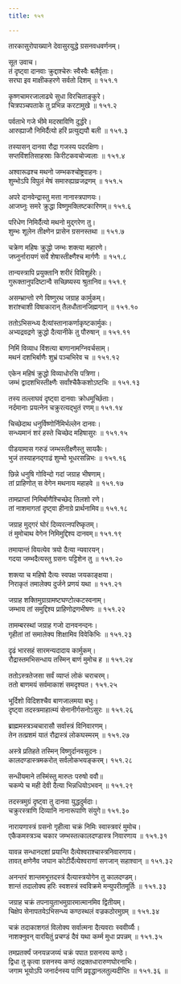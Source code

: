 ```yaml
---
title: १५१

---
```

तारकासुरोपाख्याने देवासुरयुद्धे ग्रसनवधवर्णनम्।  
  
सूत उवाच।  
तं दृष्ट्वा दानवाः क्रुद्दाश्चेरुः स्वैस्वैः बलैर्वृताः।  
सरघा इव माक्षीकहरणे सर्वतो दिशम् ॥ १५१.१  
  
कृष्णचामरजालाढ्ये सुधा विरचिताङ्कुरे।  
चित्रपञ्चपताके तु प्रभिन्न करटामुखे ॥ १५१.२  
  
पर्वताभे गजे भीमे मदस्राविणि दुर्द्धरे।  
आरुह्याजौ निमिर्दैत्यो हरिं प्रत्युद्ययौ बली ॥ १५१.३  
  
तस्यासन् दानवा रौद्रा गजस्य पदरक्षिणः।  
सप्तविंशतिसाहस्राः किरीटकवचोज्वलाः ॥ १५१.४  
  
अश्वारूढश्च मथनो जम्भकश्चोष्ट्रवाहनः।  
शुम्भोऽपि विपुलं मेषं समारुह्याव्रजद्रणम् ॥ १५१.५  
  
अपरे दानवेन्द्रास्तु मत्ता नानास्त्रपाणयः।  
आजघ्नुः समरे क्रुद्धा विष्णुमक्लिष्टकारिणम्॥ १५१.६  
  
परिधेण निमिर्दैत्यो मथनो मुद्गरेण तु।  
शुम्भः शूलेन तीक्ष्णेन प्रासेन ग्रसनस्तथा ॥ १५१.७  
  
चक्रेण महिषः क्रुद्धो जम्भः शक्त्या महारणे।  
जघ्नुर्नारायणं सर्वे शेषास्तीक्ष्णैश्च मार्गणैः ॥ १५१.८  
  
तान्यस्त्रापि प्रयुक्तानि शरीरं विविशुर्हरेः।  
गुरूक्तानुपदिष्टान्वै सच्छिष्यस्य श्रुतानिव॥ १५१.९  
  
असम्भ्रान्तो रणे विष्णुरथ जग्राह कार्मुकम्।  
शरांश्चाशी विषाकारान् तैलधौतानजिह्मगान् ॥ १५१.१०  
  
ततोऽभिसन्ध्य दैत्यांस्तानाकर्णाकृष्टकार्मुकः।  
अभ्यद्रवद्रणे क्रुद्धो दैत्यानीके तु पौरुषान् ॥ १५१.११  
  
निमिं विव्याध विंशत्या बाणानामग्निवर्चसाम्।  
मथनं दशभिर्बाणैः शुभ्रं पञ्चभिरेव च ॥ १५१.१२  
  
एकेन महिषं क्रुद्धो विव्याधोरसि पत्रिणा।  
जम्भं द्वादशभिस्तीक्ष्णैः सर्वांश्चैकैकशोऽष्टभिः ॥ १५१.१३  
  
तस्य तल्लाघवं दृष्ट्वा दानवाः क्रोधमूर्च्छिताः।  
नर्दमानाः प्रयत्नेन चक्रुरत्यद्भुतं रणम्॥ १५१.१४  
  
चिच्छेदाथ धनुर्विष्णोर्निमिर्भल्लेन दानवः।  
सन्ध्यमानं शरं हस्ते चिच्छेद महिषासुरः ॥ १५१.१५  
  
पीडयामास गरुडं जम्भस्तीक्ष्णैस्तु सायकैः।  
भुजं तस्याहनद्गाढं शुम्भो भूधरसन्निभः ॥ १५१.१६  
  
छिन्ने धनुषि गोविन्दो गदां जग्राह भीषणाम्।  
तां प्राहिणोत् स वेगेन मथनाय महाहवे ॥ १५१.१७  
  
तामप्राप्तां निमिर्बाणैश्चिच्छेद तिलशो रणे।  
तां नाशमागतां दृष्ट्वा हीनाग्रे प्रार्थनामिव॥ १५१.१८  
  
जग्राह मुद्गरं घोरं दिव्यरत्नपरिष्कृतम्।  
तं मुमोचाथ वेगेन निमिमुद्दिश्य दानवम्॥ १५१.१९  
  
तमायान्तं वियत्येव त्रयो दैत्या न्यवारयन्।  
गदया जम्भदैत्यस्तु ग्रसनः पट्टिशेन तु ॥ १५१.२०  
  
शक्त्या च महिषो दैत्यः स्वपक्ष जयकाङ्क्षया।  
निराकृतं तमालेक्य दुर्जने प्रणयं यथा ॥ १५१.२१  
  
जग्राह शक्तिमुग्राग्रामष्टघण्टोत्कटस्वनाम्।  
जम्भाय तां समुद्दिश्य प्राहिणोद्रणभीषणः ॥ १५१.२२  
  
तामम्बरस्थां जग्राह गजो दानवनन्दनः।  
गृहीतां तां समालेक्य शिक्षामिव विवेकिभिः ॥ १५१.२३  
  
दृढं भारसहं सारमन्यदादाय कार्मुकम्।  
रौद्रास्तमभिसन्धाय तस्मिन् बाणं मुमोच ह ॥ १५१.२४  
  
ततोऽस्त्रतेजसा सर्वं व्याप्तं लोकं चराचरम्।  
ततो बाणमयं सर्वमाकाशं समदृश्यत। १५१.२५  
  
भूर्दिशो विदिशश्चैव बाणजालमया बभुः।  
दृष्ट्वा तदस्त्रमाहात्म्यं सेनानीर्गसनोऽसुरः ॥ १५१.२६  
  
ब्राह्ममस्त्रञ्चचारासौ सर्वास्त्रं विनिवारणम्।  
तेन तत्प्रशमं यातं रौद्रास्त्रं लोकघस्मरम् ॥ १५१.२७  
  
अस्त्रे प्रतिहते तस्मिन् विष्णुर्दानवसूदनः।  
कालदण्डास्त्रमकरोत् सर्वलोकभयङ्करम्। १५१.२८  
  
सन्धीयमाने तस्मिंस्तु मारुतः परुषो ववौ॥  
चकम्पे च मही देवी दैत्या भिन्नधियोऽभवन् ॥ १५१.२९  
  
तदस्त्रमुग्रं दृष्ट्वा तु दानवा युद्धदुर्मदाः।  
चक्रुरस्त्राणि दिव्यानि नानारूपाणि संयुगे॥ १५१.३०  
  
नारायणास्त्रं ग्रसनो गृहीत्वा चक्रं निमिः स्वास्त्रवरं मुमोच।  
एकैकमस्त्रञ्च चकार जम्भस्तत्कालदण्डास्त्र निवारणाय ॥ १५१.३१  
  
यावन्न सन्धानदशां प्रयान्ति दैत्येश्वराश्चास्त्रनिवारणाय।  
तावत् क्षणेनैव जघान कोटीर्दैत्येश्वराणां सगजान् सहाश्वान् ॥ १५१.३२  
  
अनन्तरं शान्तमभूत्तदस्त्रं दैत्यास्त्रयोगेन तु कालदण्डम्।  
शान्तं तदालोक्य हरिः स्वशस्त्रं स्वविक्रमे मन्युपरीतमूर्तिः ॥ १५१.३३  
  
जग्राह चक्रं तपनायुताभमुग्रारमात्मानमिव द्वितीयम्।  
चिक्षेप सेनापतयेऽभिसन्ध्य कण्ठस्थलं वज्रकठोरमुग्रम् ॥ १५१.३४  
  
चक्रं तदाकाशगतं विलोक्य सर्वात्मना दैत्यवराः स्ववीर्य्यैः।  
नाशक्नुवन् वारयितुं प्रचण्डं दैवं यथा कर्म्म मुधा प्रपन्नम् ॥ १५१.३५  
  
तमप्रतर्क्यं जनयन्नजय्यं चक्रं पपात ग्रसनस्य कण्ठे।  
द्विधा तु कृत्वा ग्रसनस्य कण्ठं तद्रक्तधारारुणघोरनाभिः।  
जगाम भूयोऽपि जनार्दनस्य पाणिं प्रवृद्धानलतुल्यदीप्तिः ॥ १५१.३६ ॥